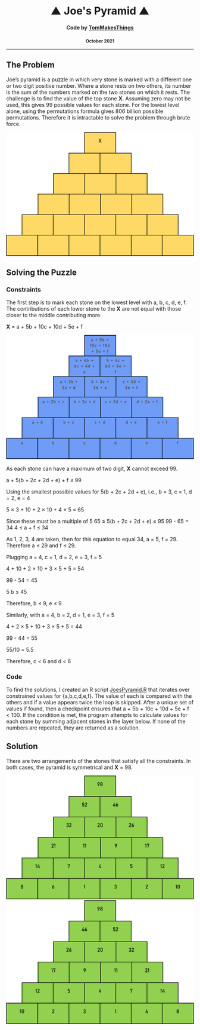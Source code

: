 <div align="center">
  <h1>▲ Joe's Pyramid ▲</h1>
  <p><b>Code by <a href="https://github.com/TomMakesThings">TomMakesThings</a></b></p>
  <p><b><sub>October 2021</sub></b></p>
</div>

---

## The Problem
Joe’s pyramid is a puzzle in which very stone is marked with a different one or two digit positive number. Where a stone rests on two others, its number is the sum of the numbers marked on the two stones on which it rests. The challenge is to find the value of the top stone **X**. Assuming zero may not be used, this gives 99 possible values for each stone. For the lowest level alone, using the permutations formula gives 806 billion possible permutations. Therefore it is intractable to solve the problem through brute force.

<img src="https://github.com/TomMakesThings/Joes-Pyramid/blob/assets/Images/Joes-Pyramid.png" width=550>

## Solving the Puzzle
### Constraints
The first step is to mark each stone on the lowest level with a, b, c, d, e, f. The contributions of each lower stone to the **X** are not equal with those closer to the middle contributing more.

**X** = a + 5b + 10c + 10d + 5e + f

<img src="https://github.com/TomMakesThings/Joes-Pyramid/blob/assets/Images/Pyramid-Letters.png" width=550>

As each stone can have a maximum of two digit, **X** cannot exceed 99.

a + 5(b + 2c + 2d + e) + f ≤ 99

Using the smallest possible values for 5(b + 2c + 2d + e), i.e., b = 3, c = 1, d = 2, e = 4

5 × 3 + 10 + 2 × 10 + 4 × 5 = 65

Since these must be a multiple of 5
65 ≤ 5(b + 2c + 2d + e) ≤ 95
99 - 65 = 34
4 ≤ a + f ≤ 34

As 1, 2, 3, 4 are taken, then for this equation to equal 34, a = 5, f = 29.
Therefore a ≤ 29 and f ≤ 29.

Plugging a = 4, c = 1, d = 2, e = 3, f = 5

4 + 10 + 2 × 10 + 3 × 5 + 5 = 54

99 - 54 = 45

5 b ≤ 45

Therefore, b ≤ 9, e ≤ 9

Similarly, with a = 4, b = 2, d = 1, e = 3, f = 5

4 + 2 × 5 + 10 + 3 × 5 + 5 = 44

99 - 44 = 55

55/10 = 5.5

Therefore, c < 6 and d < 6

### Code
To find the solutions, I created an R script [JoesPyramid.R](https://github.com/TomMakesThings/Joes-Pyramid/blob/main/JoesPyramid.R) that iterates over constrained values for {a,b,c,d,e,f}. The value of each is compared with the others and if a value appears twice the loop is skipped. After a unique set of values if found, then a checkpoint ensures that a + 5b + 10c + 10d + 5e + f < 100. If the condition is met, the program attempts to calculate values for each stone by summing adjacent stones in the layer below. If none of the numbers are repeated, they are returned as a solution.

## Solution
There are two arrangements of the stones that satisfy all the constraints. In both cases, the pyramid is symmetrical and **X** = 98.

<img src="https://github.com/TomMakesThings/Joes-Pyramid/blob/assets/Images/Pyramid-Solved.png" width=550>
<img src="https://github.com/TomMakesThings/Joes-Pyramid/blob/assets/Images/Pyramid-Solved-2.png" width=550>
